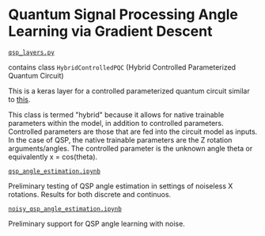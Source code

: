 # Quantum Signal Processing Angle Learning via Gradient Descent

[`qsp_layers.py`](https://github.com/jdocter/qsp/blob/main/qsp_layers.py)

contains class `HybridControlledPQC` (Hybrid Controlled Parameterized Quantum Circuit)

This is a keras layer for a controlled parameterized quantum circuit similar to [this](https://www.tensorflow.org/quantum/api_docs/python/tfq/layers/ControlledPQC). 

This class is termed "hybrid" because it allows for native trainable parameters within the model, in addition to controlled parameters. Controlled parameters are those that are fed into the circuit model as inputs. In the case of QSP, the native trainable parameters are the Z rotation arguments/angles. The controlled parameter is the unknown angle theta or equivalently x = cos(theta).


[`qsp_angle_estimation.ipynb`](https://github.com/jdocter/qsp/blob/main/qsp_angle_estimation.ipynb)

Preliminary testing of QSP angle estimation in settings of noiseless X rotations. Results for both discrete and continuos. 


[`noisy_qsp_angle_estimation.ipynb`](https://github.com/jdocter/qsp/blob/main/noisy_qsp_angle_estimation.ipynb)

Preliminary support for QSP angle learning with noise.
